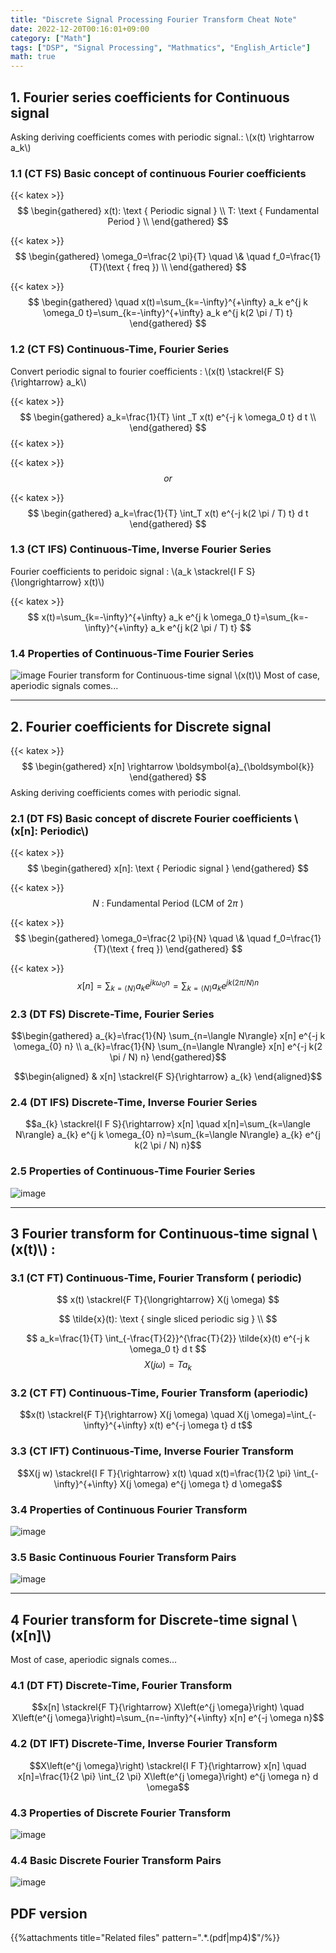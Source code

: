```yaml
---
title: "Discrete Signal Processing Fourier Transform Cheat Note"
date: 2022-12-20T00:16:01+09:00
category: ["Math"]
tags: ["DSP", "Signal Processing", "Mathmatics", "English_Article"]
math: true
---
```


## 1. Fourier series coefficients for Continuous signal 
Asking deriving coefficients comes with periodic signal.: \\(x(t) \rightarrow a_k\\)

### 1.1 (CT FS) Basic concept of continuous Fourier coefficients
{{< katex >}}
$$
\begin{gathered}
x(t): \text { Periodic signal } \\
T: \text { Fundamental Period } \\
\end{gathered}
$$

{{< katex >}}
$$
\begin{gathered}
\omega_0=\frac{2 \pi}{T} \quad \& \quad f_0=\frac{1}{T}(\text { freq }) \\
\end{gathered}
$$

{{< katex >}}
$$
\begin{gathered}
\quad x(t)=\sum_{k=-\infty}^{+\infty} a_k e^{j k \omega_0 t}=\sum_{k=-\infty}^{+\infty} a_k e^{j k(2 \pi / T) t}
\end{gathered}
$$

### 1.2 (CT FS) Continuous-Time, Fourier Series
Convert periodic signal to fourier coefficients : \\(x(t) \stackrel{F S}{\rightarrow} a_k\\)

{{< katex >}}
$$
\begin{gathered}
a_k=\frac{1}{T} \int
_T x(t) e^{-j k \omega_0 t} d t \\
\end{gathered}
$$
{{< katex >}}

{{< katex >}}
$$
or
$$

{{< katex >}}
$$
\begin{gathered}
a_k=\frac{1}{T} \int_T x(t) e^{-j k(2 \pi / T) t} d t
\end{gathered}
$$

### 1.3 (CT IFS) Continuous-Time, Inverse Fourier Series
Fourier coefficients to peridoic signal : \\(a_k \stackrel{I F S}{\longrightarrow} x(t)\\)

{{< katex >}}
$$
x(t)=\sum_{k=-\infty}^{+\infty} a_k e^{j k \omega_0 t}=\sum_{k=-\infty}^{+\infty} a_k e^{j k(2 \pi / T) t}
$$


### 1.4 Properties of Continuous-Time Fourier Series
![image](img/discrete_signal_processing_cheat_note/2022_12_19_ef3be9437273be249d74g-1(1).jpg)
Fourier transform for Continuous-time signal \\(x(t)\\) Most of case,
aperiodic signals comes\...

------------

## 2. Fourier coefficients for Discrete signal
{{< katex >}}
$$
\begin{gathered}
x[n] \rightarrow \boldsymbol{a}_{\boldsymbol{k}} 
\end{gathered}
$$
Asking deriving 
coefficients comes with periodic signal.

### 2.1 (DT FS) Basic concept of discrete Fourier coefficients \\(x[n]: Periodic\\)
{{< katex >}}
$$
\begin{gathered}
x[n]: \text { Periodic signal }
\end{gathered}
$$

{{< katex >}}
$$
N \text { : Fundamental Period (LCM of } 2 \pi \text { ) }
$$

{{< katex >}}
$$
\begin{gathered}
\omega_0=\frac{2 \pi}{N} \quad \& \quad f_0=\frac{1}{T}(\text { freq })
\end{gathered}
$$

{{< katex >}}
$$
x[n]=\sum_{k=\langle N\rangle} a_k e^{j k \omega_0 n}=\sum_{k=\langle N\rangle} a_k e^{j k(2 \pi / N) n}
$$

### 2.3 (DT FS) Discrete-Time, Fourier Series

$$\begin{gathered}
a_{k}=\frac{1}{N} \sum_{n=\langle N\rangle} x[n] e^{-j k \omega_{0} n} \\
a_{k}=\frac{1}{N} \sum_{n=\langle N\rangle} x[n] e^{-j k(2 \pi / N) n}
\end{gathered}$$

$$\begin{aligned}
& x[n] \stackrel{F S}{\rightarrow} a_{k}
\end{aligned}$$

### 2.4 (DT IFS) Discrete-Time, Inverse Fourier Series

$$a_{k} \stackrel{I F S}{\rightarrow} x[n] \quad x[n]=\sum_{k=\langle N\rangle} a_{k} e^{j k \omega_{0} n}=\sum_{k=\langle N\rangle} a_{k} e^{j k(2 \pi / N) n}$$


### 2.5 Properties of Continuous-Time Fourier Series
![image](img/discrete_signal_processing_cheat_note/2022_12_19_ef3be9437273be249d74g-1.jpg)

------------

## 3 Fourier transform for Continuous-time signal \\(x(t)\\) :

### 3.1 (CT FT) Continuous-Time, Fourier Transform ( periodic)
$$
x(t) \stackrel{F T}{\longrightarrow} X(j \omega)
$$

$$
\tilde{x}(t): \text { single sliced periodic sig } \\
$$

$$
a_k=\frac{1}{T} \int_{-\frac{T}{2}}^{\frac{T}{2}} \tilde{x}(t) e^{-j k \omega_0 t} d t
$$
$$
X(j \omega)=T a_k
$$

### 3.2 (CT FT) Continuous-Time, Fourier Transform (aperiodic)
$$x(t) \stackrel{F T}{\rightarrow} X(j \omega) \quad X(j \omega)=\int_{-\infty}^{+\infty} x(t) e^{-j \omega t} d t$$

### 3.3 (CT IFT) Continuous-Time, Inverse Fourier Transform
$$X(j w) \stackrel{I F T}{\rightarrow} x(t) \quad x(t)=\frac{1}{2 \pi} \int_{-\infty}^{+\infty} X(j \omega) e^{j \omega t} d \omega$$

### 3.4 Properties of Continuous Fourier Transform
![image](img/discrete_signal_processing_cheat_note/2022_12_19_ef3be9437273be249d74g-3.jpg)

### 3.5 Basic Continuous Fourier Transform Pairs
![image](img/discrete_signal_processing_cheat_note/2022_12_19_ef3be9437273be249d74g-3(1).jpg)

------------

## 4 Fourier transform for Discrete-time signal  \\(x[n]\\)
Most of case, aperiodic signals comes…

### 4.1 (DT FT) Discrete-Time, Fourier Transform 
$$x[n] \stackrel{F T}{\rightarrow} X\left(e^{j \omega}\right) \quad X\left(e^{j \omega}\right)=\sum_{n=-\infty}^{+\infty} x[n] e^{-j \omega n}$$

### 4.2 (DT IFT) Discrete-Time, Inverse Fourier Transform
$$X\left(e^{j \omega}\right) \stackrel{I F T}{\rightarrow} x[n] \quad x[n]=\frac{1}{2 \pi} \int_{2 \pi} X\left(e^{j \omega}\right) e^{j \omega n} d \omega$$

### 4.3 Properties of Discrete Fourier Transform
![image](img/discrete_signal_processing_cheat_note/2022_12_19_ef3be9437273be249d74g-4.jpg)

### 4.4 Basic Discrete Fourier Transform Pairs
![image](img/discrete_signal_processing_cheat_note/2022_12_19_ef3be9437273be249d74g-4(1).jpg)


## PDF version
{{%attachments title="Related files" pattern=".*\.(pdf|mp4)$"/%}}